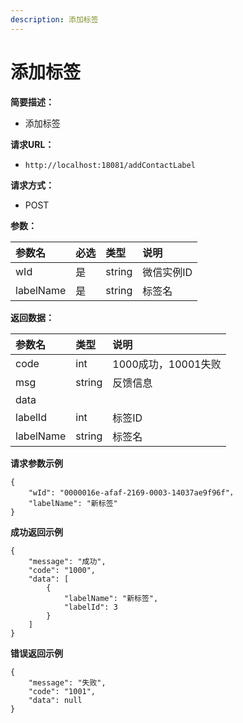 ```yaml
---
description: 添加标签
---
```


# 添加标签

**简要描述：**

* 添加标签

**请求URL：**

* `http://localhost:18081/addContactLabel`

**请求方式：**

* POST

**参数：**

| 参数名 | 必选 | 类型 | 说明 |
| :--- | :--- | :--- | :--- |
| wId | 是 | string | 微信实例ID |
| labelName | 是 | string | 标签名 |

**返回数据：**

| 参数名 | 类型 | 说明 |
| :--- | :--- | :--- |
| code | int | 1000成功，10001失败 |
| msg | string | 反馈信息 |
| data |  |  |
| labelId | int | 标签ID |
| labelName | string | 标签名 |

**请求参数示例**

```text
{
    "wId": "0000016e-afaf-2169-0003-14037ae9f96f"，
    "labelName": "新标签"
}
```

**成功返回示例**

```text
{
    "message": "成功",
    "code": "1000",
    "data": [
        {
            "labelName": "新标签",
            "labelId": 3
        }
    ]
}
```

**错误返回示例**

```text
{
    "message": "失败",
    "code": "1001",
    "data": null
}
```

